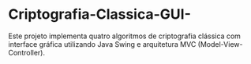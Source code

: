 # Criptografia-Classica-GUI-
Este projeto implementa quatro algoritmos de criptografia clássica com interface gráfica utilizando Java Swing e arquitetura MVC (Model-View-Controller).
